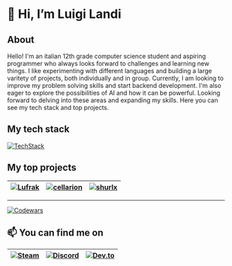 # 👋 Hi, I’m Luigi Landi

## About
Hello! I'm an italian 12th grade computer science student and aspiring programmer who always looks forward to challenges and learning new things. I like experimenting with different languages and building a large varitety of projects, both individually and in group. Currently, I am looking to improve my problem solving skills and start backend development. I'm also eager to explore the possibilities of AI and how it can be powerful. Looking forward to delving into these areas and expanding my skills. Here you can see my tech stack and top projects.

## My tech stack

[![TechStack](https://go-skill-icons.vercel.app/api/icons?i=c,cpp,html,css,js,git,github,vscode,visualstudio,zed,cmake,postgresql,sqlite,windows,ubuntu,docker&perline=8)](https://skillicons.dev)

## My top projects
| [![Lufrak](https://github-readme-stats.vercel.app/api/pin/?username=landiluigi746&repo=Lufrak)](https://github.com/landiluigi746/Lufrak) | [![cellarion](https://github-readme-stats.vercel.app/api/pin/?username=landiluigi746&repo=cellarion)](https://github.com/landiluigi746/cellarion) | [![shurlx](https://github-readme-stats.vercel.app/api/pin/?username=landiluigi746&repo=shurlx)](https://github.com/landiluigi746/shurlx) |
|-|-|-|

------

[![Codewars](https://www.codewars.com/users/landiluigi746/badges/large)](https://www.codewars.com/users/landiluigi746)

## 📫 You can find me on
| [![Steam](https://go-skill-icons.vercel.app/api/icons?i=steam)](https://steamcommunity.com/profiles/76561198389115124/) | [![Discord](https://go-skill-icons.vercel.app/api/icons?i=discord)](http://discordapp.com/users/588073796401889297) | [![Dev.to](https://go-skill-icons.vercel.app/api/icons?i=devto)](https://dev.to/landiluigi746) |
|-|-|-|

<!---
landiluigi746/landiluigi746 is a ✨ special ✨ repository because its `README.md` (this file) appears on your GitHub profile.
You can click the Preview link to take a look at your changes.
--->
